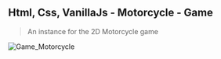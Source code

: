 Html, Css, VanillaJs - Motorcycle - Game
---

>An instance for the 2D Motorcycle game

![Game_Motorcycle](https://github.com/r4nd3l/Game_Motorcycle/blob/master/img/sample.gif)
